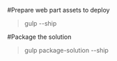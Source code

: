 #Prepare web part assets to deploy
> gulp --ship

#Package the solution
>gulp package-solution --ship
